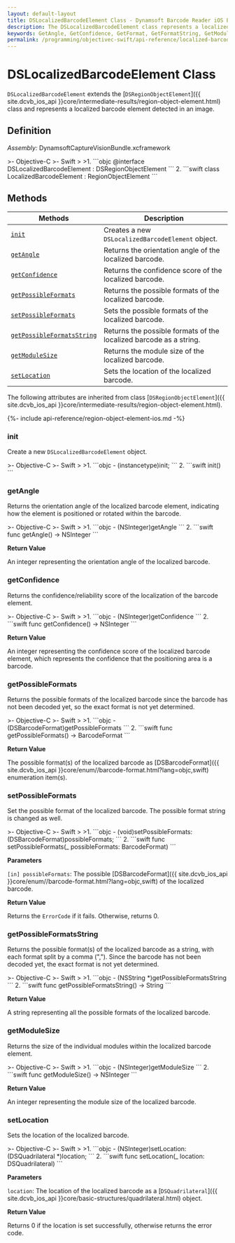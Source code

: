 ```yaml
---
layout: default-layout
title: DSLocalizedBarcodeElement Class - Dynamsoft Barcode Reader iOS Edition
description: The DSLocalizedBarcodeElement class represents a localized barcode element detected in an image. It is inherited from DSRegionObjectElement class.
keywords: GetAngle, GetConfidence, GetFormat, GetFormatString, GetModuleSize, DSLocalizedBarcodeElement, api reference
permalink: /programming/objectivec-swift/api-reference/localized-barcode-element.html
---
```


# DSLocalizedBarcodeElement Class

`DSLocalizedBarcodeElement` extends the [`DSRegionObjectElement`]({{ site.dcvb_ios_api }}core/intermediate-results/region-object-element.html) class and represents a localized barcode element detected in an image.

## Definition

*Assembly:* DynamsoftCaptureVisionBundle.xcframework

<div class="sample-code-prefix"></div>
>- Objective-C
>- Swift
>
>1. 
```objc
@interface DSLocalizedBarcodeElement : DSRegionObjectElement
```
2. 
```swift
class LocalizedBarcodeElement : RegionObjectElement
```

## Methods

| Methods | Description |
| ------- | ----------- |
| [`init`](#init) | Creates a new `DSLocalizedBarcodeElement` object. |
| [`getAngle`](#getangle) | Returns the orientation angle of the localized barcode. |
| [`getConfidence`](#getconfidence) | Returns the confidence score of the localized barcode. |
| [`getPossibleFormats`](#getpossibleformats) | Returns the possible formats of the localized barcode. |
| [`setPossibleFormats`](#setpossibleformats) | Sets the possible formats of the localized barcode. |
| [`getPossibleFormatsString`](#getpossibleformatsstring) | Returns the possible formats of the localized barcode as a string. |
| [`getModuleSize`](#getmodulesize) | Returns the module size of the localized barcode. |
| [`setLocation`](#setlocation) | Sets the location of the localized barcode. |

The following attributes are inherited from class [`DSRegionObjectElement`]({{ site.dcvb_ios_api }}core/intermediate-results/region-object-element.html).

{%- include api-reference/region-object-element-ios.md -%}

### init

Create a new `DSLocalizedBarcodeElement` object.

<div class="sample-code-prefix"></div>
>- Objective-C
>- Swift
>
>1. 
```objc
- (instancetype)init;
```
2. 
```swift
init()
```

### getAngle

Returns the orientation angle of the localized barcode element, indicating how the element is positioned or rotated within the barcode.

<div class="sample-code-prefix"></div>
>- Objective-C
>- Swift
>
>1. 
```objc
- (NSInteger)getAngle
```
2. 
```swift
func getAngle() -> NSInteger
```

**Return Value**

An integer representing the orientation angle of the localized barcode.

### getConfidence

Returns the confidence/reliability score of the localization of the barcode element.

<div class="sample-code-prefix"></div>
>- Objective-C
>- Swift
>
>1. 
```objc
- (NSInteger)getConfidence
```
2. 
```swift
func getConfidence() -> NSInteger
```

**Return Value**

An integer representing the confidence score of the localized barcode element, which represents the confidence that the positioning area is a barcode.

### getPossibleFormats

Returns the possible formats of the localized barcode since the barcode has not been decoded yet, so the exact format is not yet determined.

<div class="sample-code-prefix"></div>
>- Objective-C
>- Swift
>
>1. 
```objc
- (DSBarcodeFormat)getPossibleFormats
```
2. 
```swift
func getPossibleFormats() -> BarcodeFormat
```

**Return Value**

The possible format(s) of the localized barcode as [DSBarcodeFormat]({{ site.dcvb_ios_api }}core/enum//barcode-format.html?lang=objc,swift) enumeration item(s).


### setPossibleFormats

Set the possible format of the localized barcode. The possible format string is changed as well.

<div class="sample-code-prefix"></div>
>- Objective-C
>- Swift
>
>1. 
```objc
- (void)setPossibleFormats:(DSBarcodeFormat)possibleFormats;
```
2. 
```swift
func setPossibleFormats(_ possibleFormats: BarcodeFormat)
```

**Parameters**

`[in] possibleFormats`: The possible [DSBarcodeFormat]({{ site.dcvb_ios_api }}core/enum//barcode-format.html?lang=objc,swift) of the localized barcode.

**Return Value**

Returns the `ErrorCode` if it fails. Otherwise, returns 0.

### getPossibleFormatsString

Returns the possible format(s) of the localized barcode as a string, with each format split by a comma (","). Since the barcode has not been decoded yet, the exact format is not yet determined.

<div class="sample-code-prefix"></div>
>- Objective-C
>- Swift
>
>1. 
```objc
- (NSString *)getPossibleFormatsString
```
2. 
```swift
func getPossibleFormatsString() -> String
```

**Return Value**

A string representing all the possible formats of the localized barcode.

### getModuleSize

Returns the size of the individual modules within the localized barcode element.

<div class="sample-code-prefix"></div>
>- Objective-C
>- Swift
>
>1. 
```objc
- (NSInteger)getModuleSize
```
2. 
```swift
func getModuleSize() -> NSInteger
```

**Return Value**

An integer representing the module size of the localized barcode.

### setLocation

Sets the location of the localized barcode.

<div class="sample-code-prefix"></div>
>- Objective-C
>- Swift
>
>1. 
```objc
- (NSInteger)setLocation:(DSQuadrilateral *)location;
```
2. 
```swift
func setLocation(_ location: DSQuadrilateral)
```

**Parameters**

`location`: The location of the localized barcode as a [`DSQuadrilateral`]({{ site.dcvb_ios_api }}core/basic-structures/quadrilateral.html) object.

**Return Value**

Returns 0 if the location is set successfully, otherwise returns the error code.
